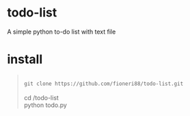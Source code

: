 # todo-list
A simple python to-do list with text file

# install
<blockquote>
<code>
git clone https://github.com/fioneri88/todo-list.git
</code>
<br />
cd /todo-list
<br />
python todo.py
</blockquote>
